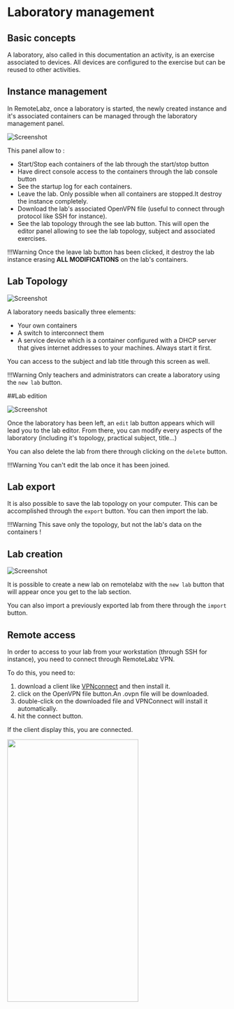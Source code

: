 # Laboratory management

## Basic concepts

A laboratory, also called in this documentation an activity, is an exercise associated to devices. All devices are configured to the exercise but can be reused to other activities.

## Instance management

In RemoteLabz, once a laboratory is started, the newly created instance and it's associated containers can be managed through the laboratory management panel.

![Screenshot](/images/Teacher/Teacher_Instances.png)

This panel allow to :

 - Start/Stop each containers of the lab through the start/stop button
 - Have direct console access to the containers through the lab console button
 - See the startup log for each containers.
 - Leave the lab. Only possible when all containers are stopped.It destroy the instance completely.
 - Download the lab's associated OpenVPN file (useful to connect through protocol like SSH for instance).
 - See the lab topology through the see lab button. This will open the editor panel allowing to see the lab topology, subject and associated exercises.

!!!Warning
     Once the leave lab button has been clicked, it destroy the lab instance erasing **ALL MODIFICATIONS** on the lab's containers.


## Lab Topology

![Screenshot](/images/Teacher/labtopology.png)

A laboratory needs basically three elements:

 - Your own containers
 - A switch to interconnect them 
 - A service device which is a container configured with a DHCP server that gives internet addresses to your machines. Always start it first.

You can access to the subject and lab title through this screen as well.
 
!!!Warning
    Only teachers and administrators can create a laboratory using the `new lab` button.

##Lab edition

![Screenshot](/images/Teacher/Teacher_Lab_edition.png)

Once the laboratory has been left, an `edit` lab button appears which will lead you to the lab editor.
From there, you can modify every aspects of the laboratory (including it's topology, practical subject, title...)

You can also delete the lab from there through clicking on the `delete` button.

!!!Warning
    You can't edit the lab once it has been joined.

## Lab export

It is also possible to save the lab topology on your computer. This can be accomplished through the `export` button. You can then import the lab.

!!!Warning
    This save only the topology, but not the lab's data on the containers !

## Lab creation
![Screenshot](/images/Teacher/Teacher_Lab_creation.png)

It is possible to create a new lab on remotelabz with the `new lab` button that will appear once you get to the lab section.

You can also import a previously exported lab from there through the `import` button.
 
## Remote access

In order to  access to your lab from your workstation (through SSH for instance), you need to connect through RemoteLabz VPN.

To do this, you need to:

1. download a client like <a href="https://openvpn.net/client/">VPNconnect</a> and then install it.
2. click on the OpenVPN file button.An .ovpn file will be downloaded.
3. double-click on the downloaded file and VPNConnect will install it automatically.
4. hit the connect button.

If the client display this, you are connected.

<img src="/images/Teacher/VPN_Connect.png" height=600px width=300px>







